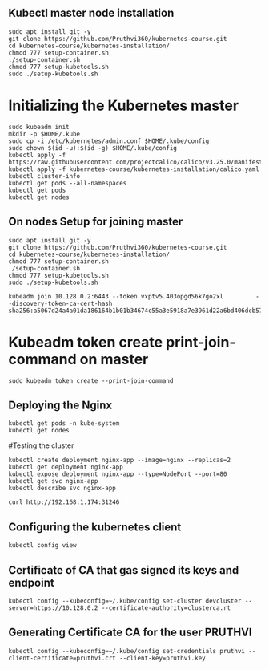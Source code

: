 ## Kubectl master node installation
```
sudo apt install git -y
git clone https://github.com/Pruthvi360/kubernetes-course.git
cd kubernetes-course/kubernetes-installation/
chmod 777 setup-container.sh
./setup-container.sh
chmod 777 setup-kubetools.sh
sudo ./setup-kubetools.sh 
```
# Initializing the Kubernetes master
```
sudo kubeadm init
mkdir -p $HOME/.kube
sudo cp -i /etc/kubernetes/admin.conf $HOME/.kube/config
sudo chown $(id -u):$(id -g) $HOME/.kube/config
kubectl apply -f https://raw.githubusercontent.com/projectcalico/calico/v3.25.0/manifests/calico.yaml
kubectl apply -f kubernetes-course/kubernetes-installation/calico.yaml
kubectl cluster-info
kubectl get pods --all-namespaces
kubectl get pods
kubectl get nodes
```

## On nodes Setup for joining master
```
sudo apt install git -y
git clone https://github.com/Pruthvi360/kubernetes-course.git
cd kubernetes-course/kubernetes-installation/
chmod 777 setup-container.sh
./setup-container.sh
chmod 777 setup-kubetools.sh
sudo ./setup-kubetools.sh 
```
```
kubeadm join 10.128.0.2:6443 --token vxptv5.403opgd56k7go2xl         --discovery-token-ca-cert-hash sha256:a5067d24a4a01da186164b1b01b34674c55a3e5918a7e3961d22a6bd406dcb57
```
# Kubeadm token create print-join-command on master
```
sudo kubeadm token create --print-join-command
```

## Deploying the Nginx
```
kubectl get pods -n kube-system
kubectl get nodes
```

#Testing the cluster
```
kubectl create deployment nginx-app --image=nginx --replicas=2
kubectl get deployment nginx-app
kubectl expose deployment nginx-app --type=NodePort --port=80
kubectl get svc nginx-app
kubectl describe svc nginx-app

curl http://192.168.1.174:31246
```

## Configuring the kubernetes client
```
kubectl config view
```
## Certificate of CA that gas signed its keys and endpoint
```
kubectl config --kubeconfig=~/.kube/config set-cluster devcluster --server=https://10.128.0.2 --certificate-authority=clusterca.rt
```
## Generating Certificate CA for the user PRUTHVI
```
kubectl config --kubeconfig=~/.kube/config set-credentials pruthvi --client-certificate=pruthvi.crt --client-key=pruthvi.key
```



